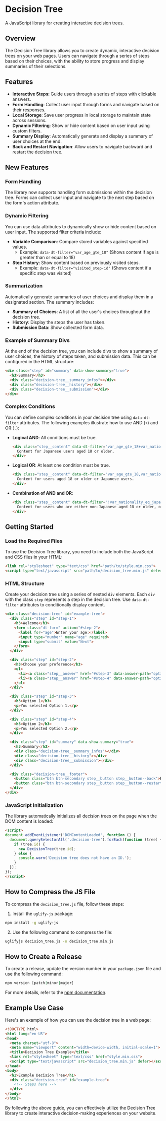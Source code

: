 # Decision Tree

A JavaScript library for creating interactive decision trees.

## Overview

The Decision Tree library allows you to create dynamic, interactive decision trees on your web pages. Users can navigate through a series of steps based on their choices, with the ability to store progress and display summaries of their selections.

## Features

- **Interactive Steps**: Guide users through a series of steps with clickable answers.
- **Form Handling**: Collect user input through forms and navigate based on their responses.
- **Local Storage**: Save user progress in local storage to maintain state across sessions.
- **Dynamic Filtering**: Show or hide content based on user input using custom filters.
- **Summary Display**: Automatically generate and display a summary of user choices at the end.
- **Back and Restart Navigation**: Allow users to navigate backward and restart the decision tree.

## New Features

### Form Handling

The library now supports handling form submissions within the decision tree. Forms can collect user input and navigate to the next step based on the form's action attribute.

### Dynamic Filtering

You can use data attributes to dynamically show or hide content based on user input. The supported filter criteria include:

- **Variable Comparison**: Compare stored variables against specified values.
  - Example: `data-dt-filter="var_age_gte_18"` (Shows content if age is greater than or equal to 18)
- **Step History**: Show content based on previously visited steps.
  - Example: `data-dt-filter="visited_step-id"` (Shows content if a specific step was visited)

### Summarization

Automatically generate summaries of user choices and display them in a designated section. The summary includes:

- **Summary of Choices**: A list of all the user's choices throughout the decision tree.
- **History**: Display the steps the user has taken.
- **Submission Data**: Show collected form data.

### Example of Summary Divs

At the end of the decision tree, you can include divs to show a summary of user choices, the history of steps taken, and submission data. This can be configured in the HTML structure:

```html
<div class="step" id="summary" data-show-summary="true">
  <h3>Summary</h3>
  <div class="decision-tree__summary_infos"></div>
  <div class="decision-tree__history"></div>
  <div class="decision-tree__submission"></div>
</div>
```

### Complex Conditions

You can define complex conditions in your decision tree using `data-dt-filter` attributes. The following examples illustrate how to use AND (`+`) and OR (`,`):

- **Logical AND**: All conditions must be true.
  ```html
  <div class="step__content" data-dt-filter="var_age_gte_18+var_nationality_eq_japanese">
    Content for Japanese users aged 18 or older.
  </div>
  ```

- **Logical OR**: At least one condition must be true.
  ```html
  <div class="step__content" data-dt-filter="var_age_gte_18,var_nationality_eq_japanese">
    Content for users aged 18 or older or Japanese users.
  </div>
  ```

- **Combination of AND and OR**:
  ```html
  <div class="step__content" data-dt-filter="!var_nationality_eq_japanese+var_age_gte_18,var_nationality_eq_japanese+var_age_gte_20">
    Content for users who are either non-Japanese aged 18 or older, or Japanese aged 20 or older.
  </div>
  ```

## Getting Started

### Load the Required Files

To use the Decision Tree library, you need to include both the JavaScript and CSS files in your HTML:

```html
<link rel="stylesheet" type="text/css" href="path/to/style.min.css">
<script type="text/javascript" src="path/to/decision_tree.min.js" defer></script>
```

### HTML Structure

Create your decision tree using a series of nested `div` elements. Each `div` with the class `step` represents a step in the decision tree. Use `data-dt-filter` attributes to conditionally display content.

```html
<div class="decision-tree" id="example-tree">
  <div class="step" id="step-1">
    <h3>Welcome</h3>
    <form class="dt-form" action="#step-2">
      <label for="age">Enter your age:</label>
      <input type="number" name="age" required>
      <input type="submit" value="Next">
    </form>
  </div>

  <div class="step" id="step-2">
    <h3>Choose your preference</h3>
    <ul>
      <li><a class="step__answer" href="#step-3" data-answer-path="option1">Option 1</a></li>
      <li><a class="step__answer" href="#step-4" data-answer-path="option2">Option 2</a></li>
    </ul>
  </div>

  <div class="step" id="step-3">
    <h3>Option 1</h3>
    <p>You selected Option 1.</p>
  </div>

  <div class="step" id="step-4">
    <h3>Option 2</h3>
    <p>You selected Option 2.</p>
  </div>

  <div class="step" id="summary" data-show-summary="true">
    <h3>Summary</h3>
    <div class="decision-tree__summary_infos"></div>
    <div class="decision-tree__history"></div>
    <div class="decision-tree__submission"></div>
  </div>

  <div class="decision-tree__footer">
    <button class="btn btn-secondary step__button step__button--back">Back</button>
    <button class="btn btn-secondary step__button step__button--restart">Restart</button>
  </div>
</div>
```

### JavaScript Initialization

The library automatically initializes all decision trees on the page when the DOM content is loaded:

```html
<script>
document.addEventListener('DOMContentLoaded', function () {
  document.querySelectorAll('.decision-tree').forEach(function (tree) {
    if (tree.id) {
      new DecisionTree(tree.id);
    } else {
      console.warn('Decision tree does not have an ID.');
    }
  });
});
</script>
```

## How to Compress the JS File

To compress the `decision_tree.js` file, follow these steps:

1. Install the `uglify-js` package:

```bash
npm install -g uglify-js
```

2. Use the following command to compress the file:

```bash
uglifyjs decision_tree.js -o decision_tree.min.js
```

## How to Create a Release

To create a release, update the version number in your `package.json` file and use the following command:

```bash
npm version [patch|minor|major]
```

For more details, refer to the [npm documentation](https://docs.npmjs.com/updating-your-published-package-version-number).

## Example Use Case

Here's an example of how you can use the decision tree in a web page:

```html
<!DOCTYPE html>
<html lang="en-US">
<head>
  <meta charset="utf-8">
  <meta name="viewport" content="width=device-width, initial-scale=1">
  <title>Decision Tree Example</title>
  <link rel="stylesheet" type="text/css" href="style.min.css">
  <script type="text/javascript" src="decision_tree.min.js" defer></script>
</head>
<body>
  <h1>Example Decision Tree</h1>
  <div class="decision-tree" id="example-tree">
    <!-- Steps here -->
  </div>
</body>
</html>
```

By following the above guide, you can effectively utilize the Decision Tree library to create interactive decision-making experiences on your website.
